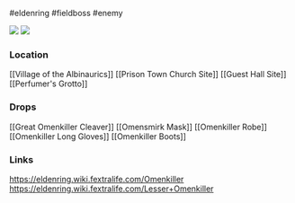 #eldenring #fieldboss #enemy

![](https://eldenring.wiki.fextralife.com/file/Elden-Ring/omenkiller-3-elden-ring-wiki-guide.jpg) ![](https://eldenring.wiki.fextralife.com/file/Elden-Ring/omenkiller-1-elden-ring-wiki-guide.jpg)
### Location
[[Village of the Albinaurics]]
[[Prison Town Church Site]]
[[Guest Hall Site]]
[[Perfumer's Grotto]]
### Drops
[[Great Omenkiller Cleaver]]
[[Omensmirk Mask]]
[[Omenkiller Robe]]
[[Omenkiller Long Gloves]]
[[Omenkiller Boots]]
### Links
https://eldenring.wiki.fextralife.com/Omenkiller
https://eldenring.wiki.fextralife.com/Lesser+Omenkiller